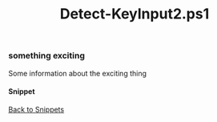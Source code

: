 ﻿---
layout: post
title: Detect-KeyInput2.ps1
---

### something exciting

Some information about the exciting thing

#### Snippet

<script async src="https://gist-it.appspot.com/github.com/BanterBoy/scripts-blog/blob/master/PowerShell/snippets/Detect-KeyInput2.ps1" crossorigin="anonymous"></script>

<a href="/menu/_pages/snippets.html">Back to Snippets</a>
